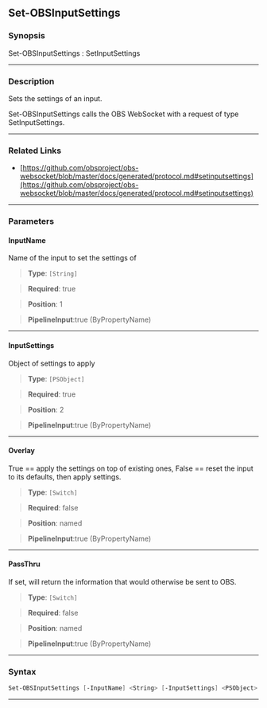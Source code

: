 Set-OBSInputSettings
--------------------
### Synopsis
Set-OBSInputSettings : SetInputSettings

---
### Description

Sets the settings of an input.


Set-OBSInputSettings calls the OBS WebSocket with a request of type SetInputSettings.

---
### Related Links
* [https://github.com/obsproject/obs-websocket/blob/master/docs/generated/protocol.md#setinputsettings](https://github.com/obsproject/obs-websocket/blob/master/docs/generated/protocol.md#setinputsettings)



---
### Parameters
#### **InputName**

Name of the input to set the settings of



> **Type**: ```[String]```

> **Required**: true

> **Position**: 1

> **PipelineInput**:true (ByPropertyName)



---
#### **InputSettings**

Object of settings to apply



> **Type**: ```[PSObject]```

> **Required**: true

> **Position**: 2

> **PipelineInput**:true (ByPropertyName)



---
#### **Overlay**

True == apply the settings on top of existing ones, False == reset the input to its defaults, then apply settings.



> **Type**: ```[Switch]```

> **Required**: false

> **Position**: named

> **PipelineInput**:true (ByPropertyName)



---
#### **PassThru**

If set, will return the information that would otherwise be sent to OBS.



> **Type**: ```[Switch]```

> **Required**: false

> **Position**: named

> **PipelineInput**:true (ByPropertyName)



---
### Syntax
```PowerShell
Set-OBSInputSettings [-InputName] <String> [-InputSettings] <PSObject> [-Overlay] [-PassThru] [<CommonParameters>]
```
---
